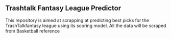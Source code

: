 ## Trashtalk Fantasy League Predictor

This repository is aimed at scrapping at predicting best picks for the TrashTalkfantasy league using its scoring model. All the data will be scraped from Basketball reference
